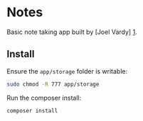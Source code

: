 # Notes

Basic note taking app built by [Joel Vardy] [1].

## Install

Ensure the `app/storage` folder is writable:

```bash
sudo chmod -R 777 app/storage
```

Run the composer install:

```bash
composer install
```

  [1]: http://joelvardy.com/